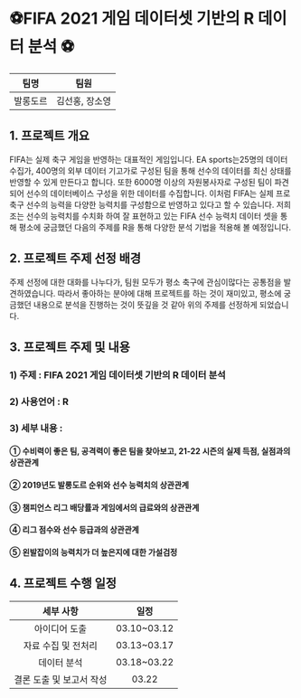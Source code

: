 # ⚽FIFA 2021 게임 데이터셋 기반의 R 데이터 분석 ⚽

|   팀명   |      팀원      |
| :------: | :------------: |
| 발롱도르 | 김선홍, 장소영 |

## 1. 프로젝트 개요

FIFA는 실제 축구 게임을 반영하는 대표적인 게임입니다. EA sports는25명의 데이터 수집가, 400명의 외부 데이터 기고가로 구성된 팀을 통해 선수의 데이터를 최신 상태를 반영할 수 있게 만든다고 합니다. 또한 6000명 이상의 자원봉사자로 구성된 팀이 파견되어 선수의 데이터베이스 구성을 위한 데이터를 수집합니다. 이처럼 FIFA는 실제 프로 축구 선수의 능력을 다양한 능력치를 구성함으로 반영하고 있다고 할 수 있습니다. 저희 조는 선수의 능력치를 수치화 하여 잘 표현하고 있는 FIFA 선수 능력치 데이터 셋을 통해 평소에 궁금했던 다음의 주제를 R을 통해 다양한 분석 기법을 적용해 볼 예정입니다.



## 2. 프로젝트 주제 선정 배경

주제 선정에 대한 대화를 나누다가, 팀원 모두가 평소 축구에 관심이많다는 공통점을 발견하였습니다. 따라서 좋아하는 분야에 대해 프로젝트를 하는 것이 재미있고, 평소에 궁금했던 내용으로 분석을 진행하는 것이 뜻깊을 것 같아 위의 주제를 선정하게 되었습니다. 



## 3. 프로젝트 주제 및 내용

### 1) 주제 : FIFA 2021 게임 데이터셋 기반의 R 데이터 분석

### 2) 사용언어 : R

### 3) 세부 내용 : 

#### 	① 수비력이 좋은 팀, 공격력이 좋은 팀을 찾아보고, 21-22 시즌의 실제 득점, 실점과의 상관관계 

#### 	② 2019년도 발롱도르 순위와 선수 능력치의 상관관계

#### 	③ 챔피언스 리그 배당률과 게임에서의 급료와의 상관관계

#### 	④ 리그 점수와 선수 등급과의 상관관계

#### 	⑤ 왼발잡이의 능력치가 더 높은지에 대한 가설검정



## 4. 프로젝트 수행 일정
|        세부 사항         |    일정     |
| :----------------------: | :---------: |
|      아이디어 도출       | 03.10~03.12 |
|   자료 수집 및 전처리    | 03.13~03.17 |
|       데이터 분석        | 03.18~03.22 |
| 결론 도출 및 보고서 작성 |    03.22    |

